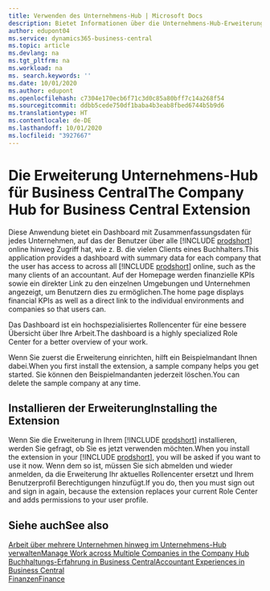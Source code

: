 ```yaml
---
title: Verwenden des Unternehmens-Hub | Microsoft Docs
description: Bietet Informationen über die Unternehmens-Hub-Erweiterung.
author: edupont04
ms.service: dynamics365-business-central
ms.topic: article
ms.devlang: na
ms.tgt_pltfrm: na
ms.workload: na
ms. search.keywords: ''
ms.date: 10/01/2020
ms.author: edupont
ms.openlocfilehash: c7304e170ecb6f71c3d0c85a80bff7c14a268f54
ms.sourcegitcommit: ddbb5cede750df1baba4b3eab8fbed6744b5b9d6
ms.translationtype: HT
ms.contentlocale: de-DE
ms.lasthandoff: 10/01/2020
ms.locfileid: "3927667"
---
```

# <a name="the-company-hub-for-business-central-extension"></a><span data-ttu-id="946d8-103">Die Erweiterung Unternehmens-Hub für Business Central</span><span class="sxs-lookup"><span data-stu-id="946d8-103">The Company Hub for Business Central Extension</span></span>

<span data-ttu-id="946d8-104">Diese Anwendung bietet ein Dashboard mit Zusammenfassungsdaten für jedes Unternehmen, auf das der Benutzer über alle [!INCLUDE [prodshort](includes/prodshort.md)] online hinweg Zugriff hat, wie z. B. die vielen Clients eines Buchhalters.</span><span class="sxs-lookup"><span data-stu-id="946d8-104">This application provides a dashboard with summary data for each company that the user has access to across all [!INCLUDE [prodshort](includes/prodshort.md)] online, such as the many clients of an accountant.</span></span> <span data-ttu-id="946d8-105">Auf der Homepage werden finanzielle KPIs sowie ein direkter Link zu den einzelnen Umgebungen und Unternehmen angezeigt, um Benutzern dies zu ermöglichen.</span><span class="sxs-lookup"><span data-stu-id="946d8-105">The home page displays financial KPIs as well as a direct link to the individual environments and companies so that users can.</span></span>

<span data-ttu-id="946d8-106">Das Dashboard ist ein hochspezialisiertes Rollencenter für eine bessere Übersicht über Ihre Arbeit.</span><span class="sxs-lookup"><span data-stu-id="946d8-106">The dashboard is a highly specialized Role Center for a better overview of your work.</span></span>

<span data-ttu-id="946d8-107">Wenn Sie zuerst die Erweiterung einrichten, hilft ein Beispielmandant Ihnen dabei.</span><span class="sxs-lookup"><span data-stu-id="946d8-107">When you first install the extension, a sample company helps you get started.</span></span> <span data-ttu-id="946d8-108">Sie können den Beispielmandanten jederzeit löschen.</span><span class="sxs-lookup"><span data-stu-id="946d8-108">You can delete the sample company at any time.</span></span>

## <a name="installing-the-extension"></a><span data-ttu-id="946d8-109">Installieren der Erweiterung</span><span class="sxs-lookup"><span data-stu-id="946d8-109">Installing the Extension</span></span>

<span data-ttu-id="946d8-110">Wenn Sie die Erweiterung in Ihrem [!INCLUDE [prodshort](includes/prodshort.md)] installieren, werden Sie gefragt, ob Sie es jetzt verwenden möchten.</span><span class="sxs-lookup"><span data-stu-id="946d8-110">When you install the extension in your [!INCLUDE [prodshort](includes/prodshort.md)], you will be asked if you want to use it now.</span></span> <span data-ttu-id="946d8-111">Wenn dem so ist, müssen Sie sich abmelden und wieder anmelden, da die Erweiterung Ihr aktuelles Rollencenter ersetzt und Ihrem Benutzerprofil Berechtigungen hinzufügt.</span><span class="sxs-lookup"><span data-stu-id="946d8-111">If you do, then you must sign out and sign in again, because the extension replaces your current Role Center and adds permissions to your user profile.</span></span>

## <a name="see-also"></a><span data-ttu-id="946d8-112">Siehe auch</span><span class="sxs-lookup"><span data-stu-id="946d8-112">See also</span></span>

[<span data-ttu-id="946d8-113">Arbeit über mehrere Unternehmen hinweg im Unternehmens-Hub verwalten</span><span class="sxs-lookup"><span data-stu-id="946d8-113">Manage Work across Multiple Companies in the Company Hub</span></span>](company-hub.md)  
[<span data-ttu-id="946d8-114">Buchhaltungs-Erfahrung in Business Central</span><span class="sxs-lookup"><span data-stu-id="946d8-114">Accountant Experiences in Business Central </span></span>](finance-accounting.md)  
[<span data-ttu-id="946d8-115">Finanzen</span><span class="sxs-lookup"><span data-stu-id="946d8-115">Finance</span></span>](finance.md)  
